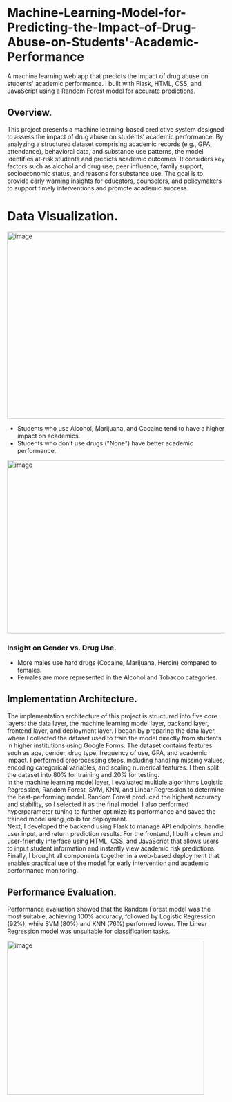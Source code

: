 # Machine-Learning-Model-for-Predicting-the-Impact-of-Drug-Abuse-on-Students'-Academic-Performance
A machine learning web app that predicts the impact of drug abuse on students' academic performance. I built with Flask, HTML, CSS, and JavaScript using a Random Forest model for accurate predictions.
## Overview.  
This project presents a machine learning-based predictive system designed to assess the impact of drug abuse on students’ academic performance. By analyzing a structured dataset comprising academic records (e.g., GPA, attendance), behavioral data, and substance use patterns, the model identifies at-risk students and predicts academic outcomes. It considers key factors such as alcohol and drug use, peer influence, family support, socioeconomic status, and reasons for substance use. The goal is to provide early warning insights for educators, counselors, and policymakers to support timely interventions and promote academic success.  
# Data Visualization.  

<img width="805" height="432" alt="image" src="https://github.com/user-attachments/assets/9e70731c-5124-48bb-8fda-b2d7b3ab8a7f" />   

- Students who use Alcohol, Marijuana, and Cocaine tend to have a higher impact on academics.  
- Students who don’t use drugs ("None") have better academic performance.  
<img width="696" height="400" alt="image" src="https://github.com/user-attachments/assets/7fc80b09-9ff4-432b-9863-375a42426f77" />  
 
### Insight on Gender vs. Drug Use.  
- More males use hard drugs (Cocaine, Marijuana, Heroin) compared to females.    
- Females are more represented in the Alcohol and Tobacco categories.  
 
## Implementation Architecture.  
The implementation architecture of this project is structured into five core layers: the data layer, the machine learning model layer, backend layer, frontend layer, and deployment layer. I began by preparing the data layer, where I collected the dataset used to train the model directly from students in higher institutions using Google Forms. The dataset contains features such as age, gender, drug type, frequency of use, GPA, and academic impact. I performed preprocessing steps, including handling missing values, encoding categorical variables, and scaling numerical features. I then split the dataset into 80% for training and 20% for testing.  
In the machine learning model layer, I evaluated multiple algorithms Logistic Regression, Random Forest, SVM, KNN, and Linear Regression to determine the best-performing model. Random Forest produced the highest accuracy and stability, so I selected it as the final model. I also performed hyperparameter tuning to further optimize its performance and saved the trained model using joblib for deployment.  
Next, I developed the backend using Flask to manage API endpoints, handle user input, and return prediction results. For the frontend, I built a clean and user-friendly interface using HTML, CSS, and JavaScript that allows users to input student information and instantly view academic risk predictions. Finally, I brought all components together in a web-based deployment that enables practical use of the model for early intervention and academic performance monitoring.  
## Performance Evaluation.  
Performance evaluation showed that the Random Forest model was the most suitable, achieving 100% accuracy, followed by Logistic Regression (92%), while SVM (80%) and KNN (76%) performed lower. The Linear Regression model was unsuitable for classification tasks.  

<img width="456" height="356" alt="image" src="https://github.com/user-attachments/assets/296c62f6-9544-4b20-95bf-81d8b301babc" />  


